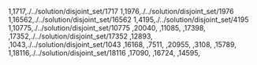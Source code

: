 1,1717,./../solution/disjoint_set/1717
1,1976,./../solution/disjoint_set/1976
1,16562,./../solution/disjoint_set/16562
1,4195,./../solution/disjoint_set/4195
1,10775,./../solution/disjoint_set/10775
,20040,
,11085,
,17398,
,17352,./../solution/disjoint_set/17352
,12893,
,1043,./../solution/disjoint_set/1043
,16168,
,7511,
,20955,
,3108,
,15789,
1,18116,./../solution/disjoint_set/18116
,17090,
,16724,
,14595,
